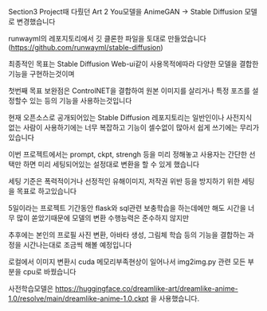 Section3 Project때 다뤘던 Art 2 You모델을 AnimeGAN -> Stable Diffusion 모델로 변경했습니다

runwayml의 레포지토리에서 깃 클론한 파일을 토대로 만들었습니다(https://github.com/runwayml/stable-diffusion)

최종적인 목표는 Stable Diffusion Web-ui같이 사용목적에따라 다양한 모델을 결합한 기능을 구현하는것이며

첫번째 목표 보완점은 ControlNET을 결합하여 원본 이미지를 살리거나 특정 포즈를 설정할수 있는 등의 기능을 사용하는것입니다

현재 오픈소스로 공개되어있는 Stable Diffusion 레포지토리는 일반인이나 사전지식 없는 사람이 사용하기에는 너무 복잡하고 기능이 셀수없이 많아서 쉽게 쓰기에는 무리가 있습니다

이번 프로젝트에서는 prompt, ckpt, strengh 등을 미리 정해놓고 사용자는 간단한 선택만 하면 미리 세팅되어있는 설정대로 변환을 할 수 있게 했습니다

세팅 기준은 폭력적이거나 선정적인 유해이미지, 저작권 위반 등을 방지하기 위한 세팅을 목표로 하고있습니다

5일이라는 프로젝트 기간동안 flask와 sql관련 보충학습을 하는데에만 해도 시간을 너무 많이 쏟았기때문에 모델의 변환 수행능력은 준수하지 않지만

추후에는 본인의 프로필 사진 변환, 아바타 생성, 그림체 학습 등의 기능을 결합하는 과정을 시간나는대로 조금씩 해볼 예정입니다


로컬에서 이미지 변환시 cuda 메모리부족현상이 일어나서 img2img.py 관련 모든 부분을 cpu로 바꿨습니다

사전학습모델은 https://huggingface.co/dreamlike-art/dreamlike-anime-1.0/resolve/main/dreamlike-anime-1.0.ckpt 을 사용했습니다.
